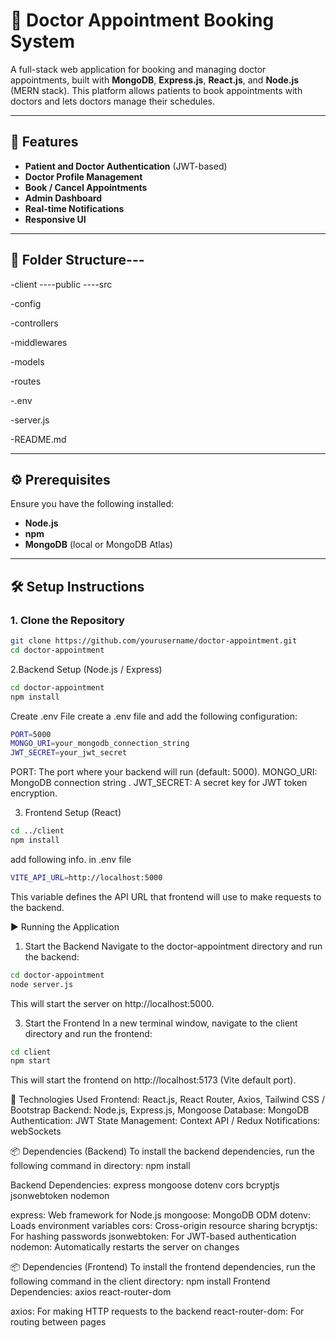 # 🏥 Doctor Appointment Booking System

A full-stack web application for booking and managing doctor appointments, built with **MongoDB**, **Express.js**, **React.js**, and **Node.js** (MERN stack). This platform allows patients to book appointments with doctors and lets doctors manage their schedules.

---

## 🚀 Features

- **Patient and Doctor Authentication** (JWT-based)
- **Doctor Profile Management**
- **Book / Cancel Appointments**
- **Admin Dashboard** 
- **Real-time Notifications** 
- **Responsive UI**

---

## 📁 Folder Structure---
-client
   ----public
   ----src

   
-config


-controllers


-middlewares


-models


-routes


-.env


-server.js


-README.md


---

## ⚙️ Prerequisites

Ensure you have the following installed:

- **Node.js** 
- **npm**
- **MongoDB** (local or MongoDB Atlas)

---

## 🛠️ Setup Instructions

### 1. Clone the Repository

```bash
git clone https://github.com/yourusername/doctor-appointment.git
cd doctor-appointment
```

2.Backend Setup (Node.js / Express)
```bash
cd doctor-appointment
npm install
```

Create .env File 
create a .env file and add the following configuration:
```bash
PORT=5000
MONGO_URI=your_mongodb_connection_string
JWT_SECRET=your_jwt_secret
```
PORT: The port where your backend will run (default: 5000).
MONGO_URI: MongoDB connection string .
JWT_SECRET: A secret key for JWT token encryption.

3. Frontend Setup (React)
```bash
cd ../client
npm install
```
add following info. in .env file
```bash
VITE_API_URL=http://localhost:5000
```
This variable defines the API URL that frontend will use to make requests to the backend.


▶️ Running the Application
1. Start the Backend
Navigate to the doctor-appointment directory and run the backend:
```bash
cd doctor-appointment
node server.js
```
This will start the server on http://localhost:5000.

3. Start the Frontend
In a new terminal window, navigate to the client directory and run the frontend:
```bash
cd client
npm start
```
This will start the frontend on http://localhost:5173 (Vite default port).


🧩 Technologies Used
Frontend: React.js, React Router, Axios, Tailwind CSS / Bootstrap
Backend: Node.js, Express.js, Mongoose
Database: MongoDB
Authentication: JWT
State Management: Context API / Redux 
Notifications: webSockets


📦 Dependencies (Backend)
To install the backend dependencies, run the following command in directory:
npm install

Backend Dependencies:
express mongoose dotenv cors bcryptjs jsonwebtoken nodemon

express: Web framework for Node.js
mongoose: MongoDB ODM
dotenv: Loads environment variables
cors: Cross-origin resource sharing
bcryptjs: For hashing passwords
jsonwebtoken: For JWT-based authentication
nodemon: Automatically restarts the server on changes


📦 Dependencies (Frontend)
To install the frontend dependencies, run the following command in the client directory:
npm install
Frontend Dependencies:
axios react-router-dom

axios: For making HTTP requests to the backend
react-router-dom: For routing between pages
